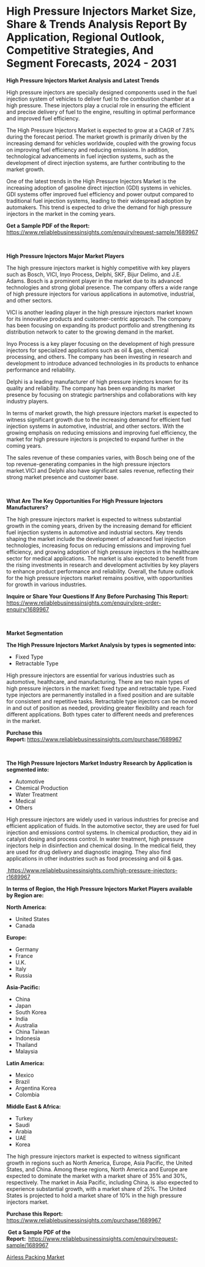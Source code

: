 <p><h1>High Pressure Injectors Market Size, Share & Trends Analysis Report By Application, Regional Outlook, Competitive Strategies, And Segment Forecasts, 2024 - 2031</h1></p><p><strong>High Pressure Injectors Market Analysis and Latest Trends</strong></p>
<p><p>High pressure injectors are specially designed components used in the fuel injection system of vehicles to deliver fuel to the combustion chamber at a high pressure. These injectors play a crucial role in ensuring the efficient and precise delivery of fuel to the engine, resulting in optimal performance and improved fuel efficiency.</p><p>The High Pressure Injectors Market is expected to grow at a CAGR of 7.8% during the forecast period. The market growth is primarily driven by the increasing demand for vehicles worldwide, coupled with the growing focus on improving fuel efficiency and reducing emissions. In addition, technological advancements in fuel injection systems, such as the development of direct injection systems, are further contributing to the market growth.</p><p>One of the latest trends in the High Pressure Injectors Market is the increasing adoption of gasoline direct injection (GDI) systems in vehicles. GDI systems offer improved fuel efficiency and power output compared to traditional fuel injection systems, leading to their widespread adoption by automakers. This trend is expected to drive the demand for high pressure injectors in the market in the coming years.</p></p>
<p><strong>Get a Sample PDF of the Report:&nbsp;</strong> <a href="https://www.reliablebusinessinsights.com/enquiry/request-sample/1689967">https://www.reliablebusinessinsights.com/enquiry/request-sample/1689967</a></p>
<p>&nbsp;</p>
<p><strong>High Pressure Injectors Major Market Players</strong></p>
<p><p>The high pressure injectors market is highly competitive with key players such as Bosch, VICI, Inyo Process, Delphi, SKF, Bijur Delimo, and J.E. Adams. Bosch is a prominent player in the market due to its advanced technologies and strong global presence. The company offers a wide range of high pressure injectors for various applications in automotive, industrial, and other sectors.</p><p>VICI is another leading player in the high pressure injectors market known for its innovative products and customer-centric approach. The company has been focusing on expanding its product portfolio and strengthening its distribution network to cater to the growing demand in the market.</p><p>Inyo Process is a key player focusing on the development of high pressure injectors for specialized applications such as oil & gas, chemical processing, and others. The company has been investing in research and development to introduce advanced technologies in its products to enhance performance and reliability.</p><p>Delphi is a leading manufacturer of high pressure injectors known for its quality and reliability. The company has been expanding its market presence by focusing on strategic partnerships and collaborations with key industry players.</p><p>In terms of market growth, the high pressure injectors market is expected to witness significant growth due to the increasing demand for efficient fuel injection systems in automotive, industrial, and other sectors. With the growing emphasis on reducing emissions and improving fuel efficiency, the market for high pressure injectors is projected to expand further in the coming years.</p><p>The sales revenue of these companies varies, with Bosch being one of the top revenue-generating companies in the high pressure injectors market.VICI and Delphi also have significant sales revenue, reflecting their strong market presence and customer base.</p></p>
<p>&nbsp;</p>
<p><strong>What Are The Key Opportunities For High Pressure Injectors Manufacturers?</strong></p>
<p><p>The high pressure injectors market is expected to witness substantial growth in the coming years, driven by the increasing demand for efficient fuel injection systems in automotive and industrial sectors. Key trends shaping the market include the development of advanced fuel injection technologies, increasing focus on reducing emissions and improving fuel efficiency, and growing adoption of high pressure injectors in the healthcare sector for medical applications. The market is also expected to benefit from the rising investments in research and development activities by key players to enhance product performance and reliability. Overall, the future outlook for the high pressure injectors market remains positive, with opportunities for growth in various industries.</p></p>
<p><strong>Inquire or Share Your Questions If Any Before Purchasing This Report:</strong> <a href="https://www.reliablebusinessinsights.com/enquiry/pre-order-enquiry/1689967">https://www.reliablebusinessinsights.com/enquiry/pre-order-enquiry/1689967</a></p>
<p>&nbsp;</p>
<p><strong>Market Segmentation</strong></p>
<p><strong>The High Pressure Injectors Market Analysis by types is segmented into:</strong></p>
<p><ul><li>Fixed Type</li><li>Retractable Type</li></ul></p>
<p><p>High pressure injectors are essential for various industries such as automotive, healthcare, and manufacturing. There are two main types of high pressure injectors in the market: fixed type and retractable type. Fixed type injectors are permanently installed in a fixed position and are suitable for consistent and repetitive tasks. Retractable type injectors can be moved in and out of position as needed, providing greater flexibility and reach for different applications. Both types cater to different needs and preferences in the market.</p></p>
<p><strong>Purchase this Report:&nbsp;</strong><a href="https://www.reliablebusinessinsights.com/purchase/1689967">https://www.reliablebusinessinsights.com/purchase/1689967</a></p>
<p>&nbsp;</p>
<p><strong>The High Pressure Injectors Market Industry Research by Application is segmented into:</strong></p>
<p><ul><li>Automotive</li><li>Chemical Production</li><li>Water Treatment</li><li>Medical</li><li>Others</li></ul></p>
<p><p>High pressure injectors are widely used in various industries for precise and efficient application of fluids. In the automotive sector, they are used for fuel injection and emissions control systems. In chemical production, they aid in catalyst dosing and process control. In water treatment, high pressure injectors help in disinfection and chemical dosing. In the medical field, they are used for drug delivery and diagnostic imaging. They also find applications in other industries such as food processing and oil & gas.</p></p>
<p><a href="https://www.reliablebusinessinsights.com/high-pressure-injectors-r1689967">&nbsp;https://www.reliablebusinessinsights.com/high-pressure-injectors-r1689967</a></p>
<p><strong>In terms of Region, the High Pressure Injectors Market Players available by Region are:</strong></p>
<p>
    <p> <strong> North America: </strong>
        <ul>
            <li>United States</li>
            <li>Canada</li>
        </ul>
        </p> 
    <p> <strong> Europe: </strong>
        <ul>
            <li>Germany</li>
            <li>France</li>
            <li>U.K.</li>
            <li>Italy</li>
            <li>Russia</li>
        </ul>
        </p> 
    <p> <strong> Asia-Pacific: </strong>
        <ul>
            <li>China</li>
            <li>Japan</li>
            <li>South Korea</li>
            <li>India</li>
            <li>Australia</li>
            <li>China Taiwan</li>
            <li>Indonesia</li>
            <li>Thailand</li>
            <li>Malaysia</li>
        </ul>
        </p> 
    <p> <strong> Latin America: </strong>
        <ul>
            <li>Mexico</li>
            <li>Brazil</li>
            <li>Argentina Korea</li>
            <li>Colombia</li>
        </ul>
        </p> 
    <p> <strong> Middle East & Africa: </strong>
        <ul>
            <li>Turkey</li>
            <li>Saudi</li>
            <li>Arabia</li>
            <li>UAE</li>
            <li>Korea</li>
        </ul>
    </p>
    </p>
<p><p>The high pressure injectors market is expected to witness significant growth in regions such as North America, Europe, Asia Pacific, the United States, and China. Among these regions, North America and Europe are expected to dominate the market with a market share of 35% and 30%, respectively. The market in Asia Pacific, including China, is also expected to experience substantial growth, with a market share of 25%. The United States is projected to hold a market share of 10% in the high pressure injectors market.</p></p>
<p><strong>Purchase this Report: </strong><a href="https://www.reliablebusinessinsights.com/purchase/1689967">https://www.reliablebusinessinsights.com/purchase/1689967</a></p>
<p>&nbsp;<strong>Get a Sample PDF of the Report:&nbsp;&nbsp;</strong><a href="https://www.reliablebusinessinsights.com/enquiry/request-sample/1689967">https://www.reliablebusinessinsights.com/enquiry/request-sample/1689967</a></p>
<p><strong></strong></p>
<p><p><a href="https://github.com/ferandochandle/Market-Research-Report-List-1/blob/main/airless-packing-market.md">Airless Packing Market</a></p></p>